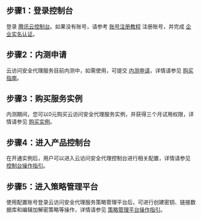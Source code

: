 ## 步骤1：登录控制台 
登录 [腾讯云控制台](https://console.cloud.tencent.com/)。如果没有账号，请参考 [账号注册教程](https://cloud.tencent.com/document/product/378/17985) 注册账号，并完成 [企业实名认证](https://cloud.tencent.com/document/product/378/10496)。 

## 步骤2：内测申请
云访问安全代理服务目前内测中，如需使用，可提交 [内测申请](https://cloud.tencent.com/apply/p/2vnlem5njlz)，详情请参见 [购买指南]()。

## 步骤3：购买服务实例
内测期间，您可以0元购买云访问安全代理服务实例，并获得三个月试用权限，详情请参见 [购买实例]()。

## 步骤4：进入产品控制台
在开通实例后，用户可以进入云访问安全代理控制台进行相关配置，详情请参见 [控制台操作指引]()。

## 步骤5：进入策略管理平台
使用配置账号登录云访问安全代理服务策略管理平台后，可进行创建密钥、链接数据库和编辑加解密策略等操作，详情请参见 [策略管理平台操作指引]()。